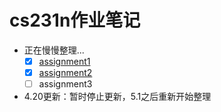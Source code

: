 # cs231n作业笔记

- 正在慢慢整理...
  - [x] [assignment1](assignment1/README.html)
  - [x] [assignment2](assignment2/README.html)
  - [ ] assignment3

- 4.20更新：暂时停止更新，5.1之后重新开始整理
